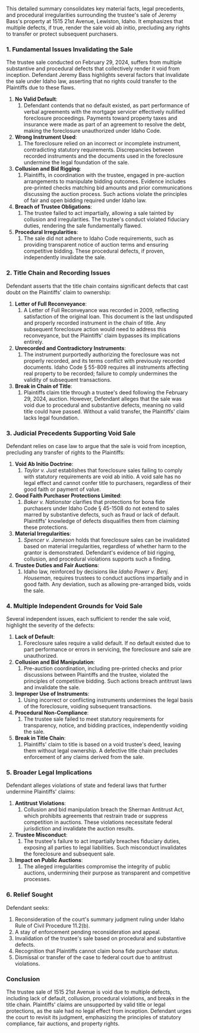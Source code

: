 This detailed summary consolidates key material facts, legal precedents, and procedural irregularities surrounding the trustee's sale of Jeremy Bass's property at 1515 21st Avenue, Lewiston, Idaho. It emphasizes that multiple defects, if true, render the sale void ab initio, precluding any rights to transfer or protect subsequent purchasers.

### **1. Fundamental Issues Invalidating the Sale**

The trustee sale conducted on February 29, 2024, suffers from multiple substantive and procedural defects that collectively render it void from inception. Defendant Jeremy Bass highlights several factors that invalidate the sale under Idaho law, asserting that no rights could transfer to the Plaintiffs due to these flaws.

1. **No Valid Default**:
	1. Defendant contends that no default existed, as part performance of verbal agreements with the mortgage servicer effectively nullified foreclosure proceedings. Payments toward property taxes and insurance were made as part of an agreement to resolve the debt, making the foreclosure unauthorized under Idaho Code.
2. **Wrong Instrument Used**:
	1. The foreclosure relied on an incorrect or incomplete instrument, contradicting statutory requirements. Discrepancies between recorded instruments and the documents used in the foreclosure undermine the legal foundation of the sale.
3. **Collusion and Bid Rigging**:
	1. Plaintiffs, in coordination with the trustee, engaged in pre-auction arrangements to manipulate bidding outcomes. Evidence includes pre-printed checks matching bid amounts and prior communications discussing the auction process. Such actions violate the principles of fair and open bidding required under Idaho law.
4. **Breach of Trustee Obligations**:
	1. The trustee failed to act impartially, allowing a sale tainted by collusion and irregularities. The trustee's conduct violated fiduciary duties, rendering the sale fundamentally flawed.
5. **Procedural Irregularities**:
	1. The sale did not adhere to Idaho Code requirements, such as providing transparent notice of auction terms and ensuring competitive bidding. These procedural defects, if proven, independently invalidate the sale.

### **2. Title Chain and Recording Issues**

Defendant asserts that the title chain contains significant defects that cast doubt on the Plaintiffs' claim to ownership:

1. **Letter of Full Reconveyance**:
	1. A Letter of Full Reconveyance was recorded in 2009, reflecting satisfaction of the original loan. This document is the last undisputed and properly recorded instrument in the chain of title. Any subsequent foreclosure action would need to address this reconveyance, but the Plaintiffs' claim bypasses its implications entirely.
2. **Unrecorded and Contradictory Instruments**:
	1. The instrument purportedly authorizing the foreclosure was not properly recorded, and its terms conflict with previously recorded documents. Idaho Code § 55-809 requires all instruments affecting real property to be recorded; failure to comply undermines the validity of subsequent transactions.
3. **Break in Chain of Title**:
	1. Plaintiffs claim title through a trustee's deed following the February 29, 2024, auction. However, Defendant alleges that the sale was void due to procedural and substantive defects, meaning no valid title could have passed. Without a valid transfer, the Plaintiffs' claim lacks legal foundation.

### **3. Judicial Precedents Supporting Void Sale**

Defendant relies on case law to argue that the sale is void from inception, precluding any transfer of rights to the Plaintiffs:

1. **Void Ab Initio Doctrine**:
	1. _Taylor v. Just_ establishes that foreclosure sales failing to comply with statutory requirements are void ab initio. A void sale has no legal effect and cannot confer title to purchasers, regardless of their good faith or payment of value.
2. **Good Faith Purchaser Protections Limited**:
	1. _Baker v. Nationstar_ clarifies that protections for bona fide purchasers under Idaho Code § 45-1508 do not extend to sales marred by substantive defects, such as fraud or lack of default. Plaintiffs' knowledge of defects disqualifies them from claiming these protections.
3. **Material Irregularities**:
	1. _Spencer v. Jameson_ holds that foreclosure sales can be invalidated based on material irregularities, regardless of whether harm to the grantor is demonstrated. Defendant's evidence of bid rigging, collusion, and procedural violations supports such a finding.
4. **Trustee Duties and Fair Auctions**:
	1. Idaho law, reinforced by decisions like _Idaho Power v. Benj. Houseman_, requires trustees to conduct auctions impartially and in good faith. Any deviation, such as allowing pre-arranged bids, voids the sale.

### **4. Multiple Independent Grounds for Void Sale**

Several independent issues, each sufficient to render the sale void, highlight the severity of the defects:

1. **Lack of Default**:
	1. Foreclosure sales require a valid default. If no default existed due to part performance or errors in servicing, the foreclosure and sale are unauthorized.
2. **Collusion and Bid Manipulation**:
	1. Pre-auction coordination, including pre-printed checks and prior discussions between Plaintiffs and the trustee, violated the principles of competitive bidding. Such actions breach antitrust laws and invalidate the sale.
3. **Improper Use of Instruments**:
	1. Using incorrect or conflicting instruments undermines the legal basis of the foreclosure, voiding subsequent transactions.
4. **Procedural Non-Compliance**:
	1. The trustee sale failed to meet statutory requirements for transparency, notice, and bidding practices, independently voiding the sale.
5. **Break in Title Chain**:
	1. Plaintiffs' claim to title is based on a void trustee's deed, leaving them without legal ownership. A defective title chain precludes enforcement of any claims derived from the sale.

### **5. Broader Legal Implications**

Defendant alleges violations of state and federal laws that further undermine Plaintiffs' claims:

1. **Antitrust Violations**:
	1. Collusion and bid manipulation breach the Sherman Antitrust Act, which prohibits agreements that restrain trade or suppress competition in auctions. These violations necessitate federal jurisdiction and invalidate the auction results.
2. **Trustee Misconduct**:
	1. The trustee's failure to act impartially breaches fiduciary duties, exposing all parties to legal liabilities. Such misconduct invalidates the foreclosure and subsequent sale.
3. **Impact on Public Auctions**:
	1. The alleged irregularities compromise the integrity of public auctions, undermining their purpose as transparent and competitive processes.

### **6. Relief Sought**

Defendant seeks:

1. Reconsideration of the court's summary judgment ruling under Idaho Rule of Civil Procedure 11.2(b).
2. A stay of enforcement pending reconsideration and appeal.
3. Invalidation of the trustee's sale based on procedural and substantive defects.
4. Recognition that Plaintiffs cannot claim bona fide purchaser status.
5. Dismissal or transfer of the case to federal court due to antitrust violations.

### **Conclusion**

The trustee sale of 1515 21st Avenue is void due to multiple defects, including lack of default, collusion, procedural violations, and breaks in the title chain. Plaintiffs' claims are unsupported by valid title or legal protections, as the sale had no legal effect from inception. Defendant urges the court to revisit its judgment, emphasizing the principles of statutory compliance, fair auctions, and property rights.